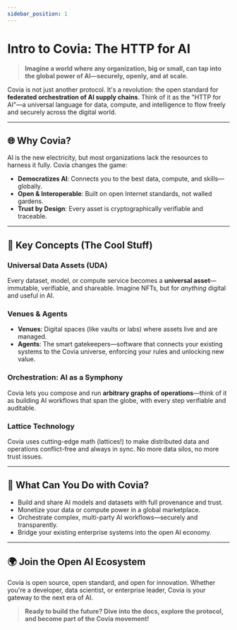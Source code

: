```yaml
---
sidebar_position: 1
---
```


# Intro to Covia: The HTTP for AI

> **Imagine a world where any organization, big or small, can tap into the global power of AI—securely, openly, and at scale.**

Covia is not just another protocol. It's a revolution: the open standard for **federated orchestration of AI supply chains**. Think of it as the "HTTP for AI"—a universal language for data, compute, and intelligence to flow freely and securely across the digital world.

---

## 🌐 Why Covia?

AI is the new electricity, but most organizations lack the resources to harness it fully. Covia changes the game:
- **Democratizes AI**: Connects you to the best data, compute, and skills—globally.
- **Open & Interoperable**: Built on open Internet standards, not walled gardens.
- **Trust by Design**: Every asset is cryptographically verifiable and traceable.

---

## 🔑 Key Concepts (The Cool Stuff)

### Universal Data Assets (UDA)
Every dataset, model, or compute service becomes a **universal asset**—immutable, verifiable, and shareable. Imagine NFTs, but for *anything* digital and useful in AI.

### Venues & Agents
- **Venues**: Digital spaces (like vaults or labs) where assets live and are managed.
- **Agents**: The smart gatekeepers—software that connects your existing systems to the Covia universe, enforcing your rules and unlocking new value.

### Orchestration: AI as a Symphony
Covia lets you compose and run **arbitrary graphs of operations**—think of it as building AI workflows that span the globe, with every step verifiable and auditable.

### Lattice Technology
Covia uses cutting-edge math (lattices!) to make distributed data and operations conflict-free and always in sync. No more data silos, no more trust issues.

---

## 🚀 What Can You Do with Covia?
- Build and share AI models and datasets with full provenance and trust.
- Monetize your data or compute power in a global marketplace.
- Orchestrate complex, multi-party AI workflows—securely and transparently.
- Bridge your existing enterprise systems into the open AI economy.

---

## 🌍 Join the Open AI Ecosystem
Covia is open source, open standard, and open for innovation. Whether you're a developer, data scientist, or enterprise leader, Covia is your gateway to the next era of AI.

> **Ready to build the future? Dive into the docs, explore the protocol, and become part of the Covia movement!**

